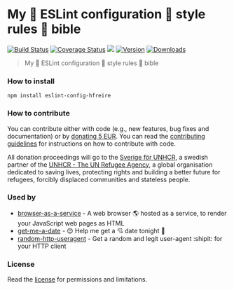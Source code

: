 # My :pray: ESLint configuration :lipstick: style rules :book: bible

[![Build Status](https://travis-ci.org/hfreire/eslint-config-hfreire.svg?branch=master)](https://travis-ci.org/hfreire/eslint-config-hfreire)
[![Coverage Status](https://coveralls.io/repos/github/hfreire/eslint-config-hfreire/badge.svg?branch=master)](https://coveralls.io/github/hfreire/eslint-config-hfreire?branch=master)
[![](https://img.shields.io/github/release/hfreire/eslint-config-hfreire.svg)](https://github.com/hfreire/eslint-config-hfreire/releases)
[![Version](https://img.shields.io/npm/v/eslint-config-hfreire.svg)](https://www.npmjs.com/package/eslint-config-hfreire)
[![Downloads](https://img.shields.io/npm/dt/eslint-config-hfreire.svg)](https://www.npmjs.com/package/eslint-config-hfreire) 

> My :pray: ESLint configuration :lipstick: style rules :book: bible

### How to install
```
npm install eslint-config-hfreire
```
### How to contribute
You can contribute either with code (e.g., new features, bug fixes and documentation) or by [donating 5 EUR](https://paypal.me/hfreire/5). You can read the [contributing guidelines](./docs/CONTRIBUTING.md) for instructions on how to contribute with code. 

All donation proceedings will go to the [Sverige för UNHCR](https://sverigeforunhcr.se), a swedish partner of the [UNHCR - The UN Refugee Agency](http://www.unhcr.org), a global organisation dedicated to saving lives, protecting rights and building a better future for refugees, forcibly displaced communities and stateless people.

### Used by
* [browser-as-a-service](https://github.com/hfreire/browser-as-a-service) - A web browser :earth_americas: hosted as a service, to render your JavaScript web pages as HTML
* [get-me-a-date](https://github.com/hfreire/get-me-a-date) - :heart_eyes: Help me get a :cupid: date tonight :first_quarter_moon_with_face:
* [random-http-useragent](https://github.com/hfreire/random-http-useragent) - Get a random and legit user-agent :shipit: for your HTTP client

### License
Read the [license](./LICENSE.md) for permissions and limitations.
